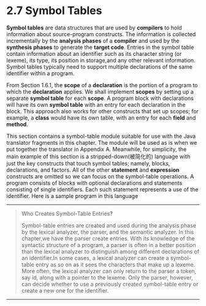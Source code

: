 # 2.7 Symbol Tables

**Symbol tables** are data structures that are used by **compilers** to hold information about source-program constructs. The information is collected incrementally by the **analysis phases** of a **compiler** and used by the **synthesis phases** to generate the **target code**. Entries in the symbol table contain information about an identifier such as its character string (or lexeme), its type, its position in storage,and any other relevant information. Symbol tables typically need to support multiple declarations of the same identifier within a program.

From Section 1.6.1, the **scope** of a **declaration** is the portion of a program to which the **declaration** applies. We shall implement **scopes** by setting up a separate **symbol table** for each **scope**. A program block with declarations will have its own **symbol table** with an entry for each declaration in the block. This approach also works for other constructs that set up scopes; for example, a **class** would have its own table, with an entry for each **field** and **method**.

This section contains a symbol-table module suitable for use with the Java translator fragments in this chapter. The module will be used as is when we put together the translator in Appendix A. Meanwhile, for simplicity, the main example of this section is a stripped-down(被简化的) language with just the key constructs that touch symbol tables; namely, blocks, declarations, and factors. All of the other **statement** and **expression** constructs are omitted so we can focus on the symbol-table operations. A program consists of blocks with optional declarations and statements consisting of single identifiers. Each such statement represents a use of the identifier. Here is a sample program in this language



---

>Who Creates Symbol-Table Entries?
>
>Symbol-table entries are created and used during the analysis phase by the lexical analyzer, the parser, and the semantic analyzer. In this chapter,we have the parser create entries. With its knowledge of the syntactic structure of a program, a parser is often in a better position than the lexical analyzer to distinguish among different declarations of an identifier.In some cases, a lexical analyzer can create a symbol-table entry as so on as it sees the characters that make up a lexeme. More often, the lexical analyzer can only return to the parser a token, say id, along with a pointer to the lexeme. Only the parser, however, can decide whether to use a previously created symbol-table entry or create a new one for the identifier.

---

